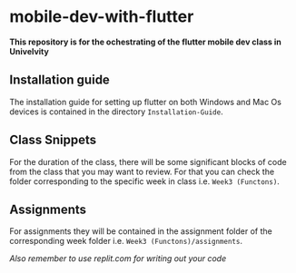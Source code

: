 # mobile-dev-with-flutter

**This repository is for the ochestrating of the flutter mobile dev class in Univelvity**

## Installation guide 
The installation guide for setting up flutter on both Windows and Mac Os devices is contained in the directory 
`Installation-Guide`.

## Class Snippets
For the duration of the class, there will be some significant blocks of code from the class that you may want to
review. For that you can check the folder corresponding to the specific week in class i.e. `Week3 (Functons)`.

## Assignments
For assignments they will be contained in the assignment folder of the corresponding week folder i.e. `Week3 (Functons)/assignments`.  

*Also remember to use replit.com for writing out your code*
